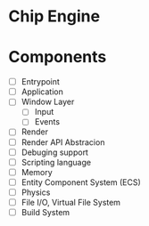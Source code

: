 # Chip Engine
# Components 

- [ ] Entrypoint
- [ ] Application
- [ ] Window Layer
    - [ ] Input
    - [ ] Events
- [ ] Render
- [ ] Render API Abstracion
- [ ] Debuging support
- [ ] Scripting language
- [ ] Memory
- [ ] Entity Component System (ECS)
- [ ] Physics
- [ ] File I/O, Virtual File System
- [ ] Build System
